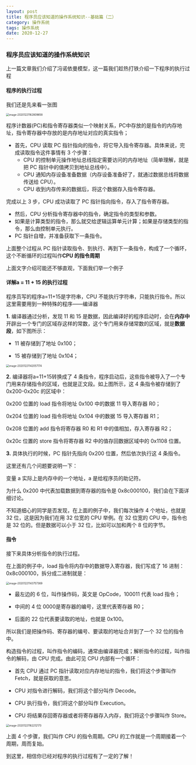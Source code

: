 ```yaml
---
layout: post
title: 程序员应该知道的操作系统知识--基础篇（二）
category: 操作系统
tags: 操作系统
date: 2020-12-27
---
```


<meta name="referrer" content="no-referrer" />

### 程序员应该知道的操作系统知识


上一篇文章我们介绍了冯诺依曼模型，这一篇我们趁热打铁介绍一下程序的执行过程

#### 程序的执行过程

我们还是先来看一张图

<img src="https://p3-juejin.byteimg.com/tos-cn-i-k3u1fbpfcp/ab37e24823074e50b39f7e1e7f2103f8~tplv-k3u1fbpfcp-zoom-1.image" alt="image-20201221162809658" style="zoom:50%;" />

程序计数器(PC)和指令寄存器类似一个映射关系，PC中存放的是指令的内存地址，指令寄存器中存放的是内存地址对应的真实指令；

* 首先，CPU 读取 PC 指针指向的指令，将它导入指令寄存器。具体来说，完成读取指令这件事情有 3 个步骤：
  * CPU 的控制单元操作地址总线指定需要访问的内存地址（简单理解，就是把 PC 指针中的值拷贝到地址总线中）。
  * CPU 通知内存设备准备数据（内存设备准备好了，就通过数据总线将数据传送给 CPU）。
  * CPU 收到内存传来的数据后，将这个数据存入指令寄存器。

完成以上 3 步，CPU 成功读取了 PC 指针指向指令，存入了指令寄存器。

* 然后，CPU 分析指令寄存器中的指令，确定指令的类型和参数。
* 如果是计算类型的指令，那么就交给逻辑运算单元计算；如果是存储类型的指令，那么由控制单元执行。
* PC 指针自增，并准备获取下一条指令。

上面整个过程从 PC 指针读取指令、到执行、再到下一条指令，构成了一个循环，这个不断循环的过程叫作**CPU 的指令周期**

上面文字介绍可能还不够直观，下面我们举一个例子

#### 详解a = 11 + 15 的执行过程

程序员写的程序a=11+15是字符串，CPU 不能执行字符串，只能执行指令。所以这里需要用到一种特殊的程序——编译器

**1.** 编译器通过分析，发现 11 和 15 是数据，因此编译好的程序启动时，会在**内存中**开辟出一个专门的区域存这样的常数，这个专门用来存储常数的区域，就是**数据段**，如下图所示：

* 11 被存储到了地址 0x100；

* 15 被存储到了地址 0x104；

<img src="https://p3-juejin.byteimg.com/tos-cn-i-k3u1fbpfcp/8b55868aefdd462681ed45b5849f6385~tplv-k3u1fbpfcp-zoom-1.image" alt="image-20201221142057174" style="zoom:50%;" />

**2.** 编译器将a=11+15转换成了 4 条指令，程序启动后，这些指令被导入了一个专门用来存储指令的区域，也就是正文段。如上图所示，这 4 条指令被存储到了 0x200-0x20c 的区域中：

0x200 位置的 load 指令将地址 0x100 中的数据 11 导入寄存器 R0；

0x204 位置的 load 指令将地址 0x104 中的数据 15 导入寄存器 R1；

0x208 位置的 add 指令将寄存器 R0 和 R1 中的值相加，存入寄存器 R2；

0x20c 位置的 store 指令将寄存器 R2 中的值存回数据区域中的 0x1108 位置。

**3.** 具体执行的时候，PC 指针先指向 0x200 位置，然后依次执行这 4 条指令。

这里还有几个问题要说明一下：

变量 a 实际上是内存中的一个地址，a 是给程序员的助记符。

为什么 0x200 中代表加载数据到寄存器的指令是 0x8c000100，我们会在下面详细讨论。

不知道细心的同学是否发现，在上面的例子中，我们每次操作 4 个地址，也就是 32 位，这是因为我们在用 32 位宽的 CPU 举例。在 32 位宽的 CPU 中，指令也是 32 位的。但是数据可以小于 32 位，比如可以加和两个 8 位的字节。

#### 指令

接下来具体分析指令的执行过程。

在上面的例子中，load 指令将内存中的数据导入寄存器，我们写成了 16 进制：0x8c000100，拆分成二进制就是：

<img src="https://p3-juejin.byteimg.com/tos-cn-i-k3u1fbpfcp/1e18640df27d45758f48078487df2f61~tplv-k3u1fbpfcp-zoom-1.image" alt="image-20201221143757369" style="zoom:50%;" />

* 最左边的 6 位，叫作操作码，英文是 OpCode，100011 代表 load 指令；

* 中间的 4 位 0000是寄存器的编号，这里代表寄存器 R0；

* 后面的 22 位代表要读取的地址，也就是 0x100。

所以我们是把操作码、寄存器的编号、要读取的地址合并到了一个 32 位的指令中。

构造指令的过程，叫作指令的编码，通常由编译器完成；解析指令的过程，叫作指令的解码，由 CPU 完成。由此可见 CPU 内部有一个循环：

* 首先 CPU 通过 PC 指针读取对应内存地址的指令，我们将这个步骤叫作 Fetch，就是获取的意思。

* CPU 对指令进行解码，我们将这个部分叫作 Decode。

* CPU 执行指令，我们将这个部分叫作 Execution。

* CPU 将结果存回寄存器或者将寄存器存入内存，我们将这个步骤叫作 Store。

<img src="https://p3-juejin.byteimg.com/tos-cn-i-k3u1fbpfcp/2b734bd4ba1f4c888039e4930ff80b5b~tplv-k3u1fbpfcp-zoom-1.image" alt="image-20201221162212173" style="zoom:50%;" />

上面 4 个步骤，我们叫作 CPU 的指令周期。CPU 的工作就是一个周期接着一个周期，周而复始。

到这里，相信你已经对程序的执行过程有了一定的了解！